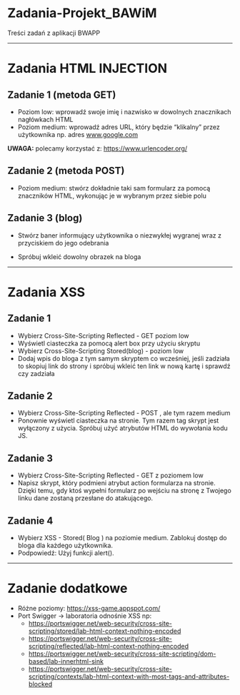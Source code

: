 # Zadania-Projekt_BAWiM
Treści zadań z aplikacji BWAPP

-----

# Zadania HTML INJECTION

## Zadanie 1 (metoda GET)
- Poziom low: wprowadź swoje imię i nazwisko 
w dowolnych znacznikach nagłówkach HTML
- Poziom medium: wprowadź adres URL, który będzie
“klikalny” przez użytkownika np.
adres www.google.com

**UWAGA:** polecamy korzystać z: https://www.urlencoder.org/

## Zadanie 2 (metoda POST)
- Poziom medium: stwórz dokładnie taki sam formularz 
za pomocą znaczników HTML,
wykonując je w wybranym przez siebie polu

## Zadanie 3 (blog)
- Stwórz baner informujący użytkownika 
o niezwykłej wygranej wraz 
z przyciskiem do jego odebrania

- Spróbuj wkleić dowolny obrazek
na bloga
-----
# Zadania XSS 

## Zadanie 1
- Wybierz Cross-Site-Scripting Reflected - GET poziom low
- Wyświetl ciasteczka za pomocą alert box przy użyciu skryptu
- Wybierz Cross-Site-Scripting Stored(blog) - poziom low 
- Dodaj wpis do bloga z tym samym skryptem co wcześniej, jeśli zadziała to skopiuj link do strony i spróbuj wkleić ten link w nową kartę i sprawdź czy zadziała

## Zadanie 2
- Wybierz Cross-Site-Scripting Reflected - POST , ale tym razem medium 
- Ponownie wyświetl ciasteczka na stronie. Tym razem tag skrypt jest wyłączony z użycia. Spróbuj użyć atrybutów HTML do wywołania kodu JS.

## Zadanie 3
- Wybierz Cross-Site-Scripting Reflected - GET z poziomem low
- Napisz skrypt, który podmieni atrybut action formularza na stronie. Dzięki temu, gdy ktoś wypełni formularz po wejściu na stronę z Twojego linku dane zostaną przesłane do atakującego.

## Zadanie 4
- Wybierz 	XSS - Stored( Blog ) na poziomie medium. Zablokuj dostęp do bloga dla każdego użytkownika. 
- Podpowiedź: Użyj funkcji alert().
-----
# Zadanie dodatkowe
- Różne poziomy: https://xss-game.appspot.com/
- Port Swigger -> laboratoria odnośnie XSS np: 
  - https://portswigger.net/web-security/cross-site-scripting/stored/lab-html-context-nothing-encoded
  - https://portswigger.net/web-security/cross-site-scripting/reflected/lab-html-context-nothing-encoded
  - https://portswigger.net/web-security/cross-site-scripting/dom-based/lab-innerhtml-sink
  - https://portswigger.net/web-security/cross-site-scripting/contexts/lab-html-context-with-most-tags-and-attributes-blocked
